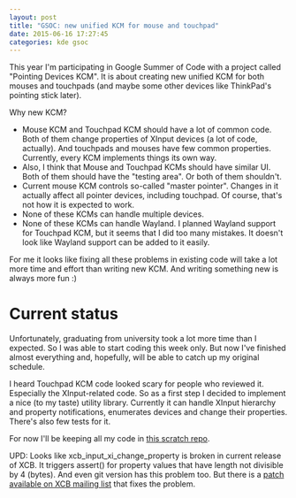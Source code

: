 ```yaml
---
layout: post
title: "GSOC: new unified KCM for mouse and touchpad"
date: 2015-06-16 17:27:45
categories: kde gsoc
---
```


This year I'm participating in Google Summer of Code with a project called "Pointing Devices KCM". It is about creating new unified KCM for both mouses and touchpads (and maybe some other devices like ThinkPad's pointing stick later).

Why new KCM?

- Mouse KCM and Touchpad KCM should have a lot of common code. Both of them change properties of XInput devices (a lot of code, actually). And touchpads and mouses have few common properties. Currently, every KCM implements things its own way.
- Also, I think that Mouse and Touchpad KCMs should have similar UI. Both of them should have the "testing area". Or both of them shouldn't.
- Current mouse KCM controls so-called "master pointer". Changes in it actually affect all pointer devices, including touchpad. Of course, that's not how it is expected to work.
- None of these KCMs can handle multiple devices.
- None of these KCMs can handle Wayland. I planned Wayland support for Touchpad KCM, but it seems that I did too many mistakes. It doesn't look like Wayland support can be added to it easily.

For me it looks like fixing all these problems in existing code will take a lot more time and effort than writing new KCM. And writing something new is always more fun :)

# Current status

Unfortunately, graduating from university took a lot more time than I expected. So I was able to start coding this week only. But now I've finished almost everything and, hopefully, will be able to catch up my original schedule.

I heard Touchpad KCM code looked scary for people who reviewed it. Especially the XInput-related code. So as a first step I decided to implement a nice (to my taste) utility library. Currently it can handle XInput hierarchy and property notifications, enumerates devices and change their properties. There's also few tests for it.

For now I'll be keeping all my code in [this scratch repo](http://quickgit.kde.org/?p=scratch%2Falexandermezin%2Fpointing-devices-kcm.git).

UPD: Looks like xcb_input_xi_change_property is broken in current release of XCB. It triggers assert() for property values that have length not divisible by 4 (bytes). And even git version has this problem too. But there is a [patch available on XCB mailing list](http://lists.freedesktop.org/archives/xcb/2015-June/010385.html) that fixes the problem.

